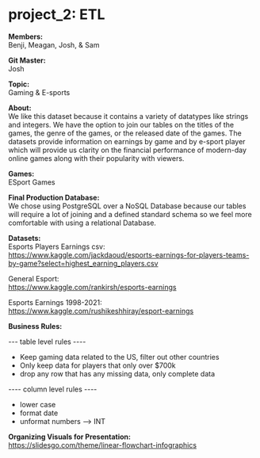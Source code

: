 # project_2: ETL 
<b>Members:</b></br>
Benji, Meagan, Josh, & Sam 

<b>Git Master:</b></br> Josh

<b>Topic:</b></br>
Gaming & E-sports 

<b>About:</b></br>
We like this dataset because it contains a variety of datatypes like strings and integers. We have the option to join our tables on the titles of the games, the genre of the games, or the released date of the games. The datasets provide information on earnings by game and by e-sport player which will provide us clarity on the financial performance of modern-day online games along with their popularity with viewers. 

<b>Games:</b></br>
ESport Games

<b>Final Production Database:</b></br>
We chose using PostgreSQL over a NoSQL Database because our tables will require a lot of joining and a defined standard schema so we feel more comfortable with using a relational Database. 

<b>Datasets:</b></br>
Esports Players Earnings csv: </br>https://www.kaggle.com/jackdaoud/esports-earnings-for-players-teams-by-game?select=highest_earning_players.csv </br>

General Esport: </br>https://www.kaggle.com/rankirsh/esports-earnings

Esports Earnings 1998-2021: </br>https://www.kaggle.com/rushikeshhiray/esport-earnings

<b>Business Rules:</b></br> 

--- table level rules ----
- Keep gaming data related to the US, filter out other countries 
- Only keep data for players that only over $700k
- drop any row that has any missing data, only complete data 

---- column level rules ---- 
- lower case 
- format date 
- unformat numbers --> INT

<b>Organizing Visuals for Presentation:</b></br> 
https://slidesgo.com/theme/linear-flowchart-infographics
